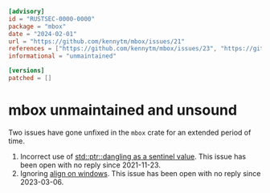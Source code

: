 ```toml
[advisory]
id = "RUSTSEC-0000-0000"
package = "mbox"
date = "2024-02-01"
url = "https://github.com/kennytm/mbox/issues/21"
references = ["https://github.com/kennytm/mbox/issues/23", "https://github.com/rustsec/advisory-db/issues/1631"]
informational = "unmaintained"

[versions]
patched = []
```

# mbox unmaintained and unsound

Two issues have gone unfixed in the `mbox` crate for an extended period of time.

1. Incorrect use of [std::ptr::dangling as a sentinel value](https://github.com/kennytm/mbox/issues/21). This issue has been open with no reply since 2021-11-23.
2. Ignoring [align on windows](https://github.com/kennytm/mbox/issues/23). This issue has been open with no reply since 2023-03-06.

